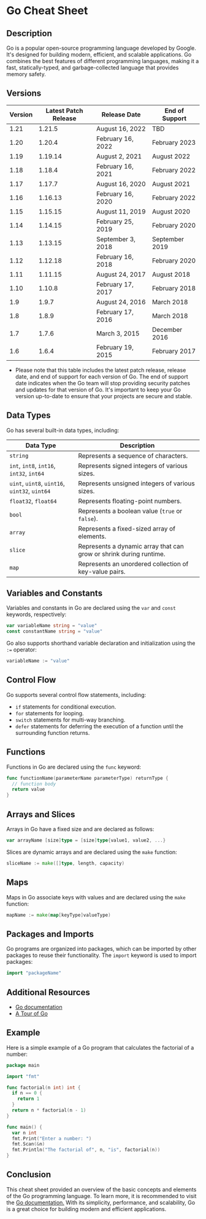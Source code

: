 # Go Cheat Sheet

## Description

Go is a popular open-source programming language developed by Google. It's designed for building modern, efficient, and scalable applications. Go combines the best features of different programming languages, making it a fast, statically-typed, and garbage-collected language that provides memory safety.

## Versions

| Version | Latest Patch Release | Release Date      | End of Support |
| ------- | -------------------- | ----------------- | -------------- |
| 1.21    | 1.21.5               | August 16, 2022   | TBD            |
| 1.20    | 1.20.4               | February 16, 2022 | February 2023  |
| 1.19    | 1.19.14              | August 2, 2021    | August 2022    |
| 1.18    | 1.18.4               | February 16, 2021 | February 2022  |
| 1.17    | 1.17.7               | August 16, 2020   | August 2021    |
| 1.16    | 1.16.13              | February 16, 2020 | February 2022  |
| 1.15    | 1.15.15              | August 11, 2019   | August 2020    |
| 1.14    | 1.14.15              | February 25, 2019 | February 2020  |
| 1.13    | 1.13.15              | September 3, 2018 | September 2019 |
| 1.12    | 1.12.18              | February 16, 2018 | February 2020  |
| 1.11    | 1.11.15              | August 24, 2017   | August 2018    |
| 1.10    | 1.10.8               | February 17, 2017 | February 2018  |
| 1.9     | 1.9.7                | August 24, 2016   | March 2018     |
| 1.8     | 1.8.9                | February 17, 2016 | March 2018     |
| 1.7     | 1.7.6                | March 3, 2015     | December 2016  |
| 1.6     | 1.6.4                | February 19, 2015 | February 2017  |

- Please note that this table includes the latest patch release, release date, and end of support for each version of Go. The end of support date indicates when the Go team will stop providing security patches and updates for that version of Go. It's important to keep your Go version up-to-date to ensure that your projects are secure and stable.

## Data Types

Go has several built-in data types, including:

| Data Type                                     | Description                                                        |
| --------------------------------------------- | ------------------------------------------------------------------ |
| `string`                                      | Represents a sequence of characters.                               |
| `int`, `int8`, `int16`, `int32`, `int64`      | Represents signed integers of various sizes.                       |
| `uint`, `uint8`, `uint16`, `uint32`, `uint64` | Represents unsigned integers of various sizes.                     |
| `float32`, `float64`                          | Represents floating-point numbers.                                 |
| `bool`                                        | Represents a boolean value (`true` or `false`).                    |
| `array`                                       | Represents a fixed-sized array of elements.                        |
| `slice`                                       | Represents a dynamic array that can grow or shrink during runtime. |
| `map`                                         | Represents an unordered collection of key-value pairs.             |

## Variables and Constants

Variables and constants in Go are declared using the `var` and `const` keywords, respectively:

```go
var variableName string = "value"
const constantName string = "value"
```

Go also supports shorthand variable declaration and initialization using the `:=` operator:

```go
variableName := "value"
```

## Control Flow

Go supports several control flow statements, including:

- `if` statements for conditional execution.
- `for` statements for looping.
- `switch` statements for multi-way branching.
- `defer` statements for deferring the execution of a function until the surrounding function returns.

## Functions

Functions in Go are declared using the `func` keyword:

```go
func functionName(parameterName parameterType) returnType {
  // function body
  return value
}
```

## Arrays and Slices

Arrays in Go have a fixed size and are declared as follows:

```go
var arrayName [size]type = [size]type{value1, value2, ...}
```

Slices are dynamic arrays and are declared using the `make` function:

```go
sliceName := make([]type, length, capacity)
```

## Maps

Maps in Go associate keys with values and are declared using the `make` function:

```go
mapName := make(map[keyType]valueType)
```

## Packages and Imports

Go programs are organized into packages, which can be imported by other packages to reuse their functionality. The `import` keyword is used to import packages:

```go
import "packageName"
```

## Additional Resources

- [Go documentation](https://golang.org/doc/)
- [A Tour of Go](https://tour.golang.org/welcome/1)

## Example

Here is a simple example of a Go program that calculates the factorial of a number:

```go
package main

import "fmt"

func factorial(n int) int {
  if n == 0 {
    return 1
  }
  return n * factorial(n - 1)
}

func main() {
  var n int
  fmt.Print("Enter a number: ")
  fmt.Scan(&n)
  fmt.Println("The factorial of", n, "is", factorial(n))
}
```

## Conclusion

This cheat sheet provided an overview of the basic concepts and elements of the Go programming language. To learn more, it is recommended to visit the [Go documentation.](https://golang.org/doc/) With its simplicity, performance, and scalability, Go is a great choice for building modern and efficient applications.
